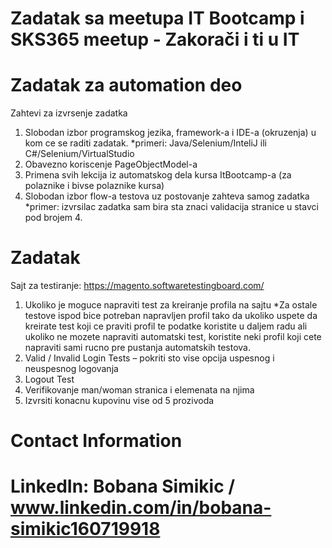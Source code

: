 # Zadatak sa meetupa IT Bootcamp i SKS365 meetup - Zakorači i ti u IT

# Zadatak za automation deo

Zahtevi za izvrsenje zadatka

1. Slobodan izbor programskog jezika, framework-a i IDE-a (okruzenja) u kom ce se raditi
zadatak.
*primeri: Java/Selenium/InteliJ ili C#/Selenium/VirtualStudio
2. Obavezno koriscenje PageObjectModel-a
3. Primena svih lekcija iz automatskog dela kursa ItBootcamp-a (za polaznike i bivse polaznike
kursa)
4. Slobodan izbor flow-a testova uz postovanje zahteva samog zadatka
*primer: izvrsilac zadatka sam bira sta znaci validacija stranice u stavci pod brojem 4.

# Zadatak
Sajt za testiranje: https://magento.softwaretestingboard.com/
1. Ukoliko je moguce napraviti test za kreiranje profila na sajtu
*Za ostale testove ispod bice potreban napravljen profil tako da ukoliko uspete da
kreirate test koji ce praviti profil te podatke koristite u daljem radu ali ukoliko ne mozete
napraviti automatski test, koristite neki profil koji cete napraviti sami rucno pre pustanja
automatskih testova.
2. Valid / Invalid Login Tests – pokriti sto vise opcija uspesnog i neuspesnog logovanja
3. Logout Test
4. Verifikovanje man/woman stranica i elemenata na njima
5. Izvrsiti konacnu kupovinu vise od 5 prozivoda

# Contact Information

# LinkedIn: Bobana Simikic / www.linkedin.com/in/bobana-simikic160719918   
